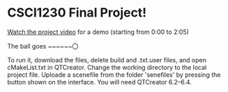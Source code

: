 # CSCI1230 Final Project!

[Watch the project video](https://www.youtube.com/watch?v=prmrjpensuo&t=10s) for a demo (starting from 0:00 to 2:05)

The ball goes ~~~~~~〇

To run it, download the files, delete build and .txt.user files, and open cMakeList.txt in QTCreator. Change the working directory to the local project file. Uploade a scenefile from the folder 'senefiles' by pressing the button shown on the interface. You will need QTCreator 6.2–6.4. 
